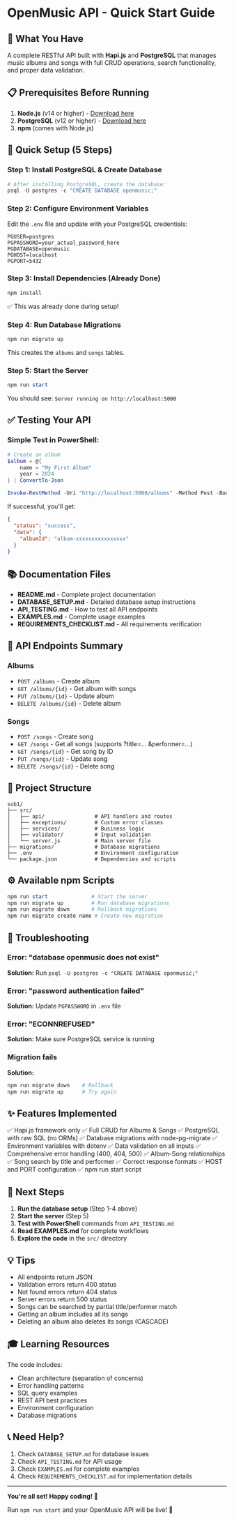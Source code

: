 # OpenMusic API - Quick Start Guide

## 🎯 What You Have

A complete RESTful API built with **Hapi.js** and **PostgreSQL** that manages music albums and songs with full CRUD operations, search functionality, and proper data validation.

## 📋 Prerequisites Before Running

1. **Node.js** (v14 or higher) - [Download here](https://nodejs.org/)
2. **PostgreSQL** (v12 or higher) - [Download here](https://www.postgresql.org/download/)
3. **npm** (comes with Node.js)

## 🚀 Quick Setup (5 Steps)

### Step 1: Install PostgreSQL & Create Database
```powershell
# After installing PostgreSQL, create the database:
psql -U postgres -c "CREATE DATABASE openmusic;"
```

### Step 2: Configure Environment Variables
Edit the `.env` file and update with your PostgreSQL credentials:
```
PGUSER=postgres
PGPASSWORD=your_actual_password_here
PGDATABASE=openmusic
PGHOST=localhost
PGPORT=5432
```

### Step 3: Install Dependencies (Already Done)
```powershell
npm install
```
✅ This was already done during setup!

### Step 4: Run Database Migrations
```powershell
npm run migrate up
```
This creates the `albums` and `songs` tables.

### Step 5: Start the Server
```powershell
npm run start
```
You should see: `Server running on http://localhost:5000`

## ✅ Testing Your API

### Simple Test in PowerShell:

```powershell
# Create an album
$album = @{
    name = "My First Album"
    year = 2024
} | ConvertTo-Json

Invoke-RestMethod -Uri "http://localhost:5000/albums" -Method Post -Body $album -ContentType "application/json"
```

If successful, you'll get:
```json
{
  "status": "success",
  "data": {
    "albumId": "album-xxxxxxxxxxxxxxxx"
  }
}
```

## 📚 Documentation Files

- **README.md** - Complete project documentation
- **DATABASE_SETUP.md** - Detailed database setup instructions
- **API_TESTING.md** - How to test all API endpoints
- **EXAMPLES.md** - Complete usage examples
- **REQUIREMENTS_CHECKLIST.md** - All requirements verification

## 🎵 API Endpoints Summary

### Albums
- `POST /albums` - Create album
- `GET /albums/{id}` - Get album with songs
- `PUT /albums/{id}` - Update album
- `DELETE /albums/{id}` - Delete album

### Songs
- `POST /songs` - Create song
- `GET /songs` - Get all songs (supports ?title=... &performer=...)
- `GET /songs/{id}` - Get song by ID
- `PUT /songs/{id}` - Update song
- `DELETE /songs/{id}` - Delete song

## 🔧 Project Structure

```
sub1/
├── src/
│   ├── api/                # API handlers and routes
│   ├── exceptions/         # Custom error classes
│   ├── services/           # Business logic
│   ├── validator/          # Input validation
│   └── server.js           # Main server file
├── migrations/             # Database migrations
├── .env                    # Environment configuration
└── package.json            # Dependencies and scripts
```

## ⚙️ Available npm Scripts

```powershell
npm run start              # Start the server
npm run migrate up         # Run database migrations
npm run migrate down       # Rollback migrations
npm run migrate create name # Create new migration
```

## 🐛 Troubleshooting

### Error: "database openmusic does not exist"
**Solution:** Run `psql -U postgres -c "CREATE DATABASE openmusic;"`

### Error: "password authentication failed"
**Solution:** Update `PGPASSWORD` in `.env` file

### Error: "ECONNREFUSED"
**Solution:** Make sure PostgreSQL service is running

### Migration fails
**Solution:**
```powershell
npm run migrate down    # Rollback
npm run migrate up      # Try again
```

## ✨ Features Implemented

✅ Hapi.js framework only
✅ Full CRUD for Albums & Songs
✅ PostgreSQL with raw SQL (no ORMs)
✅ Database migrations with node-pg-migrate
✅ Environment variables with dotenv
✅ Data validation on all inputs
✅ Comprehensive error handling (400, 404, 500)
✅ Album-Song relationships
✅ Song search by title and performer
✅ Correct response formats
✅ HOST and PORT configuration
✅ npm run start script

## 📖 Next Steps

1. **Run the database setup** (Step 1-4 above)
2. **Start the server** (Step 5)
3. **Test with PowerShell** commands from `API_TESTING.md`
4. **Read EXAMPLES.md** for complete workflows
5. **Explore the code** in the `src/` directory

## 💡 Tips

- All endpoints return JSON
- Validation errors return 400 status
- Not found errors return 404 status
- Server errors return 500 status
- Songs can be searched by partial title/performer match
- Getting an album includes all its songs
- Deleting an album also deletes its songs (CASCADE)

## 🎓 Learning Resources

The code includes:
- Clean architecture (separation of concerns)
- Error handling patterns
- SQL query examples
- REST API best practices
- Environment configuration
- Database migrations

## 📞 Need Help?

1. Check `DATABASE_SETUP.md` for database issues
2. Check `API_TESTING.md` for API usage
3. Check `EXAMPLES.md` for complete examples
4. Check `REQUIREMENTS_CHECKLIST.md` for implementation details

---

**You're all set! Happy coding! 🎵**

Run `npm run start` and your OpenMusic API will be live! 🚀
